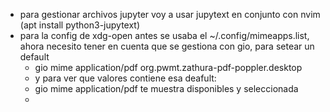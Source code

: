 - para gestionar archivos jupyter voy a usar jupytext en conjunto con nvim (apt install python3-jupytext)
- para la config de xdg-open antes se usaba el ~/.config/mimeapps.list, ahora necesito tener en cuenta que se gestiona con gio, para setear un default
	- gio mime application/pdf org.pwmt.zathura-pdf-poppler.desktop
	- y para ver que valores contiene esa deafult:
	- gio mime application/pdf te muestra disponibles y seleccionada
	-